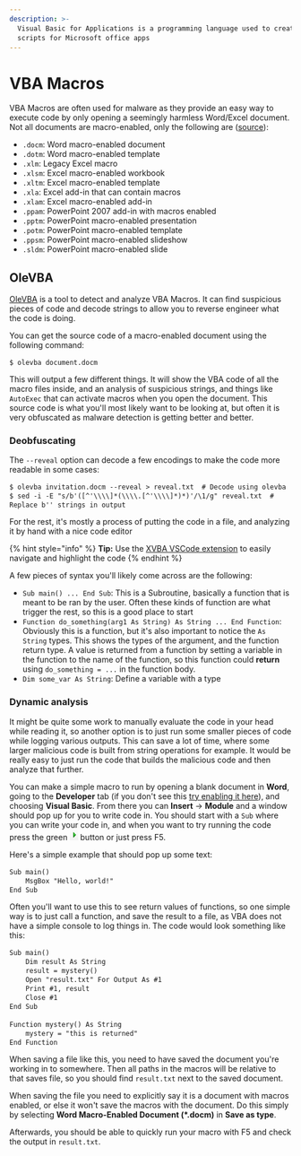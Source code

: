 ```yaml
---
description: >-
  Visual Basic for Applications is a programming language used to create macro
  scripts for Microsoft office apps
---
```


# VBA Macros

VBA Macros are often used for malware as they provide an easy way to execute code by only opening a seemingly harmless Word/Excel document. Not all documents are macro-enabled, only the following are ([source](https://en.wikipedia.org/wiki/List\_of\_Microsoft\_Office\_filename\_extensions)):

* `.docm`: Word macro-enabled document
* `.dotm`: Word macro-enabled template
* `.xlm`:   Legacy Excel macro
* `.xlsm`: Excel macro-enabled workbook
* `.xltm`: Excel macro-enabled template
* `.xla`:   Excel add-in that can contain macros
* `.xlam`: Excel macro-enabled add-in
* `.ppam`: PowerPoint 2007 add-in with macros enabled
* `.pptm`: PowerPoint macro-enabled presentation
* `.potm`: PowerPoint macro-enabled template
* `.ppsm`: PowerPoint macro-enabled slideshow
* `.sldm`: PowerPoint macro-enabled slide

## OleVBA

[OleVBA](https://github.com/decalage2/oletools/wiki/olevba) is a tool to detect and analyze VBA Macros. It can find suspicious pieces of code and decode strings to allow you to reverse engineer what the code is doing.&#x20;

You can get the source code of a macro-enabled document using the following command:

```shell-session
$ olevba document.docm
```

This will output a few different things. It will show the VBA code of all the macro files inside, and an analysis of suspicious strings, and things like `AutoExec` that can activate macros when you open the document. This source code is what you'll most likely want to be looking at, but often it is very obfuscated as malware detection is getting better and better.&#x20;

### Deobfuscating

The `--reveal` option can decode a few encodings to make the code more readable in some cases:

```shell-session
$ olevba invitation.docm --reveal > reveal.txt  # Decode using olevba
$ sed -i -E "s/b'([^'\\\\]*(\\\\.[^'\\\\]*)*)'/\1/g" reveal.txt  # Replace b'' strings in output
```

For the rest, it's mostly a process of putting the code in a file, and analyzing it by hand with a nice code editor

{% hint style="info" %}
**Tip:** Use the [XVBA VSCode extension](https://marketplace.visualstudio.com/items?itemName=local-smart.excel-live-server) to easily navigate and highlight the code
{% endhint %}

A few pieces of syntax you'll likely come across are the following:

* `Sub main() ... End Sub`: This is a Subroutine, basically a function that is meant to be ran by the user. Often these kinds of function are what trigger the rest, so this is a good place to start
* `Function do_something(arg1 As String) As String ... End Function`: Obviously this is a function, but it's also important to notice the `As String` types. This shows the types of the argument, and the function return type. A value is returned from a function by setting a variable in the function to the name of the function, so this function could **return** using `do_something = ...` in the function body.&#x20;
* `Dim some_var As String`: Define a variable with a type

### Dynamic analysis

It might be quite some work to manually evaluate the code in your head while reading it, so another option is to just run some smaller pieces of code while logging various outputs. This can save a lot of time, where some larger malicious code is built from string operations for example. It would be really easy to just run the code that builds the malicious code and then analyze that further.&#x20;

You can make a simple macro to run by opening a blank document in **Word**, going to the **Developer** tab (if you don't see this [try enabling it here](https://support.microsoft.com/en-us/office/show-the-developer-tab-in-word-e356706f-1891-4bb8-8d72-f57a51146792)), and choosing **Visual Basic**. From there you can **Insert** -> **Module** and a window should pop up for you to write code in. You should start with a `Sub` where you can write your code in, and when you want to try running the code press the green  ![](<../.gitbook/assets/image (13).png>) button or just press F5.&#x20;

Here's a simple example that should pop up some text:

```vba
Sub main()
    MsgBox "Hello, world!"
End Sub
```

Often you'll want to use this to see return values of functions, so one simple way is to just call a function, and save the result to a file, as VBA does not have a simple console to log things in. The code would look something like this:

```vba
Sub main()
    Dim result As String
    result = mystery()
    Open "result.txt" For Output As #1
    Print #1, result
    Close #1
End Sub

Function mystery() As String
    mystery = "this is returned"
End Function
```

When saving a file like this, you need to have saved the document you're working in to somewhere. Then all paths in the macros will be relative to that saves file, so you should find `result.txt` next to the saved document.&#x20;

When saving the file you need to explicitly say it is a document with macros enabled, or else it won't save the macros with the document. Do this simply by selecting **Word Macro-Enabled Document (\*.docm)** in **Save as type**.&#x20;

Afterwards, you should be able to quickly run your macro with F5 and check the output in `result.txt`.&#x20;
